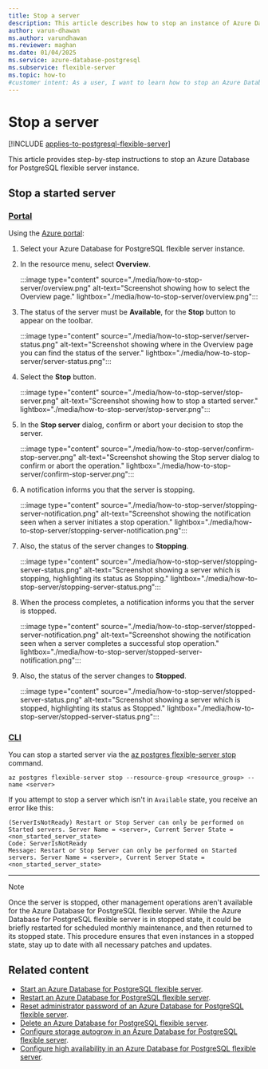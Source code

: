 ```yaml
---
title: Stop a server
description: This article describes how to stop an instance of Azure Database for PostgreSQL flexible server.
author: varun-dhawan
ms.author: varundhawan
ms.reviewer: maghan
ms.date: 01/04/2025
ms.service: azure-database-postgresql
ms.subservice: flexible-server
ms.topic: how-to
#customer intent: As a user, I want to learn how to stop an Azure Database for PostgreSQL flexible server instance, so that I can manage my server efficiently.
---
```


# Stop a server

[!INCLUDE [applies-to-postgresql-flexible-server](~/reusable-content/ce-skilling/azure/includes/postgresql/includes/applies-to-postgresql-flexible-server.md)]

This article provides step-by-step instructions to stop an Azure Database for PostgreSQL flexible server instance.

## Stop a started server

### [Portal](#tab/portal-stop-server)

Using the [Azure portal](https://portal.azure.com/):

1. Select your Azure Database for PostgreSQL flexible server instance.

2. In the resource menu, select **Overview**.

    :::image type="content" source="./media/how-to-stop-server/overview.png" alt-text="Screenshot showing how to select the Overview page." lightbox="./media/how-to-stop-server/overview.png":::

3. The status of the server must be **Available**, for the **Stop** button to appear on the toolbar.

    :::image type="content" source="./media/how-to-stop-server/server-status.png" alt-text="Screenshot showing where in the Overview page you can find the status of the server." lightbox="./media/how-to-stop-server/server-status.png":::

4. Select the **Stop** button.

    :::image type="content" source="./media/how-to-stop-server/stop-server.png" alt-text="Screenshot showing how to stop a started server." lightbox="./media/how-to-stop-server/stop-server.png":::

5. In the **Stop server** dialog, confirm or abort your decision to stop the server.

    :::image type="content" source="./media/how-to-stop-server/confirm-stop-server.png" alt-text="Screenshot showing the Stop server dialog to confirm or abort the operation." lightbox="./media/how-to-stop-server/confirm-stop-server.png":::

6. A notification informs you that the server is stopping.

    :::image type="content" source="./media/how-to-stop-server/stopping-server-notification.png" alt-text="Screenshot showing the notification seen when a server initiates a stop operation." lightbox="./media/how-to-stop-server/stopping-server-notification.png":::

7. Also, the status of the server changes to **Stopping**.

    :::image type="content" source="./media/how-to-stop-server/stopping-server-status.png" alt-text="Screenshot showing a server which is stopping, highlighting its status as Stopping." lightbox="./media/how-to-stop-server/stopping-server-status.png":::

8. When the process completes, a notification informs you that the server is stopped.

    :::image type="content" source="./media/how-to-stop-server/stopped-server-notification.png" alt-text="Screenshot showing the notification seen when a server completes a successful stop operation." lightbox="./media/how-to-stop-server/stopped-server-notification.png":::

9. Also, the status of the server changes to **Stopped**.

    :::image type="content" source="./media/how-to-stop-server/stopped-server-status.png" alt-text="Screenshot showing a server which is stopped, highlighting its status as Stopped." lightbox="./media/how-to-stop-server/stopped-server-status.png":::

### [CLI](#tab/cli-stop-server)

You can stop a started server via the [az postgres flexible-server stop](/cli/azure/postgres/flexible-server#az-postgres-flexible-server-stop) command.

```azurecli-interactive
az postgres flexible-server stop --resource-group <resource_group> --name <server>
```

If you attempt to stop a server which isn't in `Available` state, you receive an error like this:

```output
(ServerIsNotReady) Restart or Stop Server can only be performed on Started servers. Server Name = <server>, Current Server State = <non_started_server_state>
Code: ServerIsNotReady
Message: Restart or Stop Server can only be performed on Started servers. Server Name = <server>, Current Server State = <non_started_server_state>
```

---

> [!NOTE]
> Once the server is stopped, other management operations aren't available for the Azure Database for PostgreSQL flexible server.
> While the Azure Database for PostgreSQL flexible server is in stopped state, it could be briefly restarted for scheduled monthly maintenance, and then returned to its stopped state. This procedure ensures that even instances in a stopped state, stay up to date with all necessary patches and updates.

## Related content

- [Start an Azure Database for PostgreSQL flexible server](how-to-stop-server.md).
- [Restart an Azure Database for PostgreSQL flexible server](how-to-restart-server.md).
- [Reset administrator password of an Azure Database for PostgreSQL flexible server](how-to-reset-admin-password.md).
- [Delete an Azure Database for PostgreSQL flexible server](how-to-delete-server.md).
- [Configure storage autogrow in an Azure Database for PostgreSQL flexible server](how-to-auto-grow-storage.md).
- [Configure high availability in an Azure Database for PostgreSQL flexible server](how-to-configure-high-availability.md).
